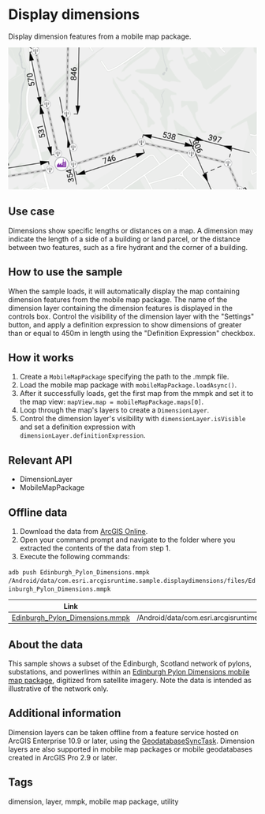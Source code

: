 # Display dimensions

Display dimension features from a mobile map package.

![Image showing the Display Dimensions sample](display-dimensions.png)

## Use case

Dimensions show specific lengths or distances on a map. A dimension may indicate the length of a side of a building or land parcel, or the distance between two features, such as a fire hydrant and the corner of a building.

## How to use the sample

When the sample loads, it will automatically display the map containing dimension features from the mobile map package. The name of the dimension layer containing the dimension features is displayed in the controls box. Control the visibility of the dimension layer with the "Settings" button, and apply a definition expression to show dimensions of greater than or equal to 450m in length using the "Definition Expression" checkbox.

## How it works

1. Create a `MobileMapPackage` specifying the path to the .mmpk file.
2. Load the mobile map package with `mobileMapPackage.loadAsync()`.
3. After it successfully loads, get the first map from the mmpk and set it to the map view: `mapView.map = mobileMapPackage.maps[0]`.
4. Loop through the map's layers to create a `DimensionLayer`.
5. Control the dimension layer's visibility with `dimensionLayer.isVisible` and set a definition expression with `dimensionLayer.definitionExpression`.

## Relevant API

* DimensionLayer
* MobileMapPackage

## Offline data

1. Download the data from [ArcGIS Online](https://arcgis.com/home/item.html?id=f5ff6f5556a945bca87ca513b8729a1e).
2. Open your command prompt and navigate to the folder where you extracted the contents of the data from step 1.
3. Execute the following commands:

`adb push Edinburgh_Pylon_Dimensions.mmpk /Android/data/com.esri.arcgisruntime.sample.displaydimensions/files/Edinburgh_Pylon_Dimensions.mmpk`

Link | Local Location
---------|-------|
|[Edinburgh_Pylon_Dimensions.mmpk](https://arcgis.com/home/item.html?id=f5ff6f5556a945bca87ca513b8729a1e)| /Android/data/com.esri.arcgisruntime.sample.displaydimensions/cache/Edinburgh_Pylon_Dimensions.mmpk |

## About the data

This sample shows a subset of the Edinburgh, Scotland network of pylons, substations, and powerlines within an [Edinburgh Pylon Dimensions mobile map package](https://arcgis.com/home/item.html?id=f5ff6f5556a945bca87ca513b8729a1e), digitized from satellite imagery. Note the data is intended as illustrative of the network only.

## Additional information

Dimension layers can be taken offline from a feature service hosted on ArcGIS Enterprise 10.9 or later, using the [GeodatabaseSyncTask](https://developers.arcgis.com/java/api-reference/reference/com/esri/arcgisruntime/tasks/geodatabase/GeodatabaseSyncTask.html). Dimension layers are also supported in mobile map packages or mobile geodatabases created in ArcGIS Pro 2.9 or later.

## Tags

dimension, layer, mmpk, mobile map package, utility
